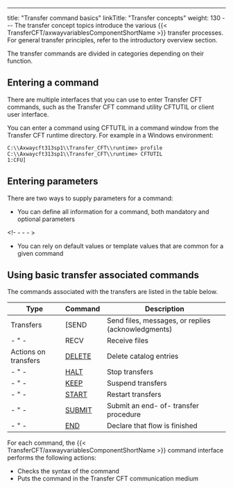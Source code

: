 ---
title: "Transfer command basics"
linkTitle: "Transfer concepts"
weight: 130
--- The transfer concept topics introduce the various {{< TransferCFT/axwayvariablesComponentShortName  >}} transfer
processes. For general transfer principles, refer to the introductory
overview section.

The transfer commands are
divided in categories depending on their function.

## Entering a command

There are multiple interfaces that you can use to enter Transfer CFT commands, such as the Transfer CFT command utility CFTUTIL or client user interface.

You can enter a command using CFTUTIL in a command window from the Transfer CFT runtime directory. For example in a Windows environment:

```
C:\\Axwaycft313sp1\\Transfer_CFT\\runtime> profile
C:\\Axwaycft313sp1\\Transfer_CFT\\runtime> CFTUTIL  
1:CFU]
```

## Entering parameters

There are two ways to supply parameters for a command:

- You can define all information for a command, both mandatory and optional parameters

<!- - - - >

- You can rely on default values or template values that are common for a given command

<span id="Transfer_associated_commands"></span>

## Using basic transfer associated commands

The commands associated with the transfers are listed in the table below.

| Type | Command | Description |
| --- | --- | --- |
| Transfers  | [SEND  | Send files, messages, or replies (acknowledgments)  |
| - " - | RECV  | Receive files  |
| Actions on transfers  | [DELETE](../../admin_intro/admin_commands_intro/delete_command) | Delete catalog entries  |
| - " - | [HALT](../../c_intro_userinterfaces/about_cftutil/managing_transfer_states/halt_command) | Stop transfers  |
| - " - | [KEEP](../../c_intro_userinterfaces/about_cftutil/managing_transfer_states/keep_command) | Suspend transfers  |
| - " - | [START](../../c_intro_userinterfaces/about_cftutil/managing_transfer_states/start_command) | Restart transfers  |
| - " - | [SUBMIT](../../c_intro_userinterfaces/about_cftutil/managing_transfer_states/submit_command) | Submit an end- of- transfer procedure |
| - " - | [END](../../c_intro_userinterfaces/about_cftutil/managing_transfer_states/end_command) | Declare that flow is finished |

For each command, the {{< TransferCFT/axwayvariablesComponentShortName  >}} command interface performs the following
actions:

- Checks the syntax
    of the command
- Puts the command
    in the Transfer CFT communication medium
